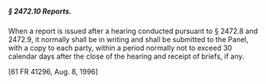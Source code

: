 ##### § 2472.10 Reports. #####

When a report is issued after a hearing conducted pursuant to § 2472.8 and 2472.9, it normally shall be in writing and shall be submitted to the Panel, with a copy to each party, within a period normally not to exceed 30 calendar days after the close of the hearing and receipt of briefs, if any.

[61 FR 41296, Aug. 8, 1996]